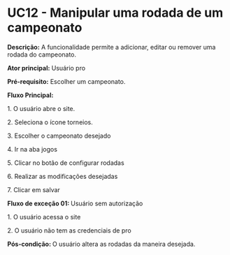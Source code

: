 # UC12 - Manipular uma rodada de um campeonato

<p><b>Descrição:</b> A funcionalidade permite a adicionar, editar ou remover uma rodada do campeonato.</p>
<p><b>Ator principal:</b> Usuário pro</p>
<p><b>Pré-requisito:</b> Escolher um campeonato. </p>
<b>Fluxo Principal:</b>
<p class = "text-justify">1. O usuário abre o site.</p>
<p class = "text-justify">2. Seleciona o ícone torneios.</p>
<p class = "text-justify">3. Escolher o campeonato desejado</p>
<p class = "text-justify">4. Ir na aba jogos</p>
<p class = "text-justify">5. Clicar no botão de configurar rodadas</p>
<p class = "text-justify">6. Realizar as modificações desejadas</p>
<p class = "text-justify">7. Clicar em salvar</p>
<b>Fluxo de exceção 01: </b>Usuário sem autorização
<p class = "text-justify">1. O usuário acessa o site</p>
<p class = "text-justify">2. O usuário não tem as credenciais de pro</p>

<p class = "text-justify"><b>Pós-condição: </b>O usuário altera as rodadas da maneira desejada. </p>
